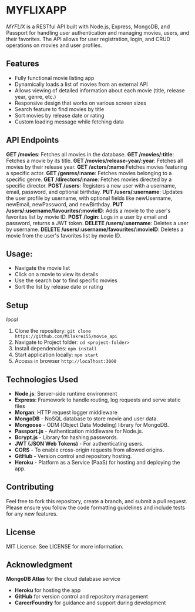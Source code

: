 # MYFLIXAPP
*MYFLIX* is a RESTful API built with Node.js, Express, MongoDB, and Passport for handling user authentication and managing movies, users, and their favorites. The API allows for user registration, login, and CRUD operations on movies and user profiles.

## Features
- Fully functional movie listing app
- Dynamically loads a list of movies from an external API
- Allows viewing of detailed information about each movie (title, release year, genre, etc.)
- Responsive design that works on various screen sizes
- Search feature to find movies by title
- Sort movies by release date or rating
- Custom loading message while fetching data

## API Endpoints
**GET /movies**: Fetches all movies in the database.
**GET /movies/:title**: Fetches a movie by its title.
**GET /movies/release-year/:year**: Fetches all movies by their release year.
**GET /actors/:name**:Fetches movies featuring a specific actor.
**GET /genres/:name**: Fetches movies belonging to a specific genre.
**GET /directors/:name**: Fetches movies directed by a specific director.
**POST /users**: Registers a new user with a username, email, password, and optional birthday.
**PUT /users/:username**: Updates the user profile by username, with optional fields like newUsername, newEmail, newPassword, and newBirthday.
**PUT /users/:username/favourites/:movieID**: Adds a movie to the user's favorites list by movie ID.
**POST /login**: Logs in a user by email and password, returns a JWT token.
**DELETE /users/:username**: Deletes a user by username.
**DELETE /users/:username/favourites/:movieID**: Deletes a movie from the user's favorites list by movie ID.

## Usage:
- Navigate the movie list
- Click on a movie to view its details
- Use the search bar to find specific movies
- Sort the list by release date or rating

## Setup
*local*
1. Clone the repository: `git clone https://github.com/Milakrei55/movie_api`
2. Navigate to Project folder: `cd <project-folder>`
3. Install dependencies: `npm install`
4. Start application locally: `npm start`
5. Access in browser `http://localhost:3000`

## Technologies Used
- **Node.js**: Server-side runtime environment
- **Express**: Framework to handle routing, log requests and serve static files
- **Morgan**: HTTP request logger middleware
- **MongoDB** - NoSQL database to store movie and user data.
- **Mongoose** - ODM (Object Data Modeling) library for MongoDB.
- **Passport.js** - Authentication middleware for Node.js.
- **Bcrypt.js** - Library for hashing passwords.
- **JWT (JSON Web Tokens)** - For authenticating users.
- **CORS** - To enable cross-origin requests from allowed origins.
- **GitHub** - Version control and repository hosting.
- **Heroku** - Platform as a Service (PaaS) for hosting and deploying the app.

## Contributing

Feel free to fork this repository, create a branch, and submit a pull request. Please ensure you follow the code formatting guidelines and include tests for any new features.

## License

MIT License. See LICENSE for more information.

## Acknowledgment

 **MongoDB Atlas** for the cloud database service
- **Heroku** for hosting the app
- **GitHub** for version control and repository management
- **CareerFoundry** for guidance and support during development